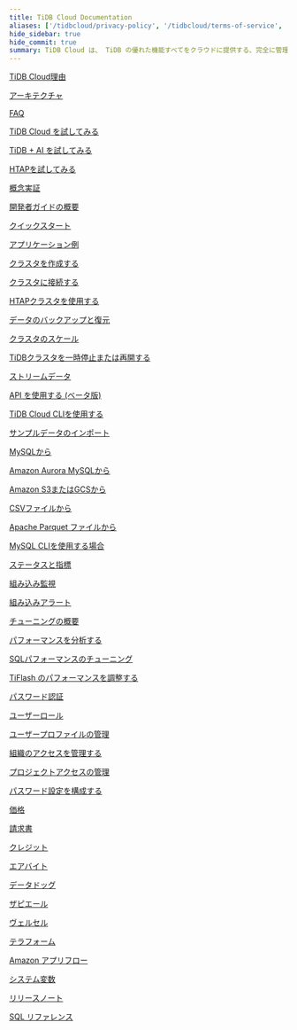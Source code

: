 ```yaml
---
title: TiDB Cloud Documentation
aliases: ['/tidbcloud/privacy-policy', '/tidbcloud/terms-of-service', '/tidbcloud/service-level-agreement']
hide_sidebar: true
hide_commit: true
summary: TiDB Cloud は、 TiDB の優れた機能すべてをクラウドに提供する、完全に管理された Database-as-a-Service (DBaaS) です。学習、試用、開発、保守、移行、監視、チューニング、セキュリティ保護、課金、統合、参照のためのガイド、サンプル、リファレンスを提供します。
---
```


<LearningPathContainer platform="tidb-cloud" title="TiDBクラウド" subTitle="TiDB Cloud is a fully-managed Database-as-a-Service (DBaaS) that brings everything great about TiDB to your cloud. Find the guide, samples, and references you need to use TiDB Cloud.">

<LearningPath label="Learn" icon="cloud1">

[TiDB Cloud理由](https://docs.pingcap.com/tidbcloud/tidb-cloud-intro)

[アーキテクチャ](https://docs.pingcap.com/tidbcloud/tidb-cloud-intro#architecture)

[FAQ](https://docs.pingcap.com/tidbcloud/tidb-cloud-faq)

</LearningPath>

<LearningPath label="Try" icon="cloud5">

[TiDB Cloud を試してみる](https://docs.pingcap.com/tidbcloud/tidb-cloud-quickstart)

[TiDB + AI を試してみる](https://docs.pingcap.com/tidbcloud/vector-search-get-started-using-python)

[HTAPを試してみる](https://docs.pingcap.com/tidbcloud/tidb-cloud-htap-quickstart)

[概念実証](https://docs.pingcap.com/tidbcloud/tidb-cloud-poc)

</LearningPath>

<LearningPath label="Develop" icon="doc8">

[開発者ガイドの概要](https://docs.pingcap.com/tidbcloud/dev-guide-overview)

[クイックスタート](https://docs.pingcap.com/tidbcloud/dev-guide-build-cluster-in-cloud)

[アプリケーション例](https://docs.pingcap.com/tidbcloud/dev-guide-sample-application-spring-boot)

</LearningPath>

<LearningPath label="Maintain" icon="cloud7">

[クラスタを作成する](https://docs.pingcap.com/tidbcloud/create-tidb-cluster)

[クラスタに接続する](https://docs.pingcap.com/tidbcloud/connect-to-tidb-cluster)

[HTAPクラスタを使用する](https://docs.pingcap.com/tidbcloud/tiflash-overview)

[データのバックアップと復元](https://docs.pingcap.com/tidbcloud/backup-and-restore)

[クラスタのスケール](https://docs.pingcap.com/tidbcloud/scale-tidb-cluster)

[TiDBクラスタを一時停止または再開する](https://docs.pingcap.com/tidbcloud/pause-or-resume-tidb-cluster)

[ストリームデータ](http://docs.pingcap.com/tidbcloud/changefeed-overview)

[API を使用する (ベータ版)](https://docs.pingcap.com/tidbcloud/api-overview)

[TiDB Cloud CLIを使用する](https://docs.pingcap.com/tidbcloud/get-started-with-cli)

</LearningPath>

<LearningPath label="Migrate" icon="cloud3">

[サンプルデータのインポート](https://docs.pingcap.com/tidbcloud/import-sample-data)

[MySQLから](https://docs.pingcap.com/tidbcloud/migrate-data-into-tidb)

[Amazon Aurora MySQLから](https://docs.pingcap.com/tidbcloud/migrate-from-aurora-bulk-import)

[Amazon S3またはGCSから](https://docs.pingcap.com/tidbcloud/migrate-from-amazon-s3-or-gcs)

[CSVファイルから](https://docs.pingcap.com/tidbcloud/import-csv-files)

[Apache Parquet ファイルから](https://docs.pingcap.com/tidbcloud/import-csv-files)

[MySQL CLIを使用する場合](https://docs.pingcap.com/tidbcloud/import-with-mysql-cli)

</LearningPath>

<LearningPath label="Monitor" icon="cloud6">

[ステータスと指標](https://docs.pingcap.com/tidbcloud/monitor-tidb-cluster)

[組み込み監視](https://docs.pingcap.com/tidbcloud/built-in-monitoring)

[組み込みアラート](https://docs.pingcap.com/tidbcloud/monitor-built-in-alerting)

</LearningPath>

<LearningPath label="Tune" icon="tidb-cloud-tune">

[チューニングの概要](https://docs.pingcap.com/tidbcloud/tidb-cloud-tune-performance-overview)

[パフォーマンスを分析する](https://docs.pingcap.com/tidbcloud/tune-performance)

[SQLパフォーマンスのチューニング](https://docs.pingcap.com/tidbcloud/tidb-cloud-sql-tuning-overview)

[TiFlash のパフォーマンスを調整する](https://docs.pingcap.com/tidbcloud/tune-tiflash-performance)

</LearningPath>

<LearningPath label="Security" icon="users">

[パスワード認証](https://docs.pingcap.com/tidbcloud/tidb-cloud-password-authentication)

[ユーザーロール](https://docs.pingcap.com/tidbcloud/manage-user-access#user-roles)

[ユーザープロファイルの管理](https://docs.pingcap.com/tidbcloud/manage-user-access#manage-user-profiles)

[組織のアクセスを管理する](https://docs.pingcap.com/tidbcloud/manage-user-access#manage-organization-access)

[プロジェクトアクセスの管理](https://docs.pingcap.com/tidbcloud/manage-user-access#manage-project-access)

[パスワード設定を構成する](https://docs.pingcap.com/tidbcloud/configure-security-settings)

</LearningPath>

<LearningPath label="Billing" icon="cloud2">

[価格](https://www.pingcap.com/pricing/)

[請求書](https://docs.pingcap.com/tidbcloud/tidb-cloud-billing#invoices)

[クレジット](https://docs.pingcap.com/tidbcloud/tidb-cloud-billing#credits)

</LearningPath>

<LearningPath label="Integrations" icon="cloud4">

[エアバイト](https://docs.pingcap.com/tidbcloud/integrate-tidbcloud-with-airbyte)

[データドッグ](https://docs.pingcap.com/tidbcloud/monitor-datadog-integration)

[ザピエール](https://docs.pingcap.com/tidbcloud/integrate-tidbcloud-with-zapier)

[ヴェルセル](https://docs.pingcap.com/tidbcloud/integrate-tidbcloud-with-vercel)

[テラフォーム](https://docs.pingcap.com/tidbcloud/terraform-tidbcloud-provider-overview)

[Amazon アプリフロー](https://docs.pingcap.com/tidbcloud/dev-guide-aws-appflow-integration)

</LearningPath>

<LearningPath label="Reference" icon="cloud-dev">

[システム変数](https://docs.pingcap.com/tidbcloud/system-variables)

[リリースノート](https://docs.pingcap.com/tidbcloud/tidb-cloud-release-notes)

[SQL リファレンス](https://docs.pingcap.com/tidbcloud/basic-sql-operations)

</LearningPath>

</LearningPathContainer>
